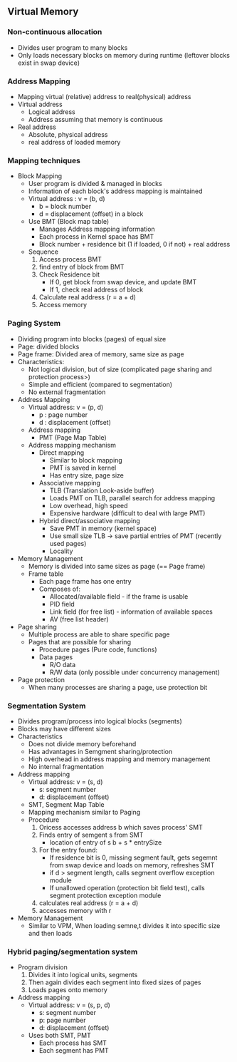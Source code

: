 ## Virtual Memory

### Non-continuous allocation
- Divides user program to many blocks
- Only loads necessary blocks on memory during runtime (leftover blocks exist in swap device)

### Address Mapping
- Mapping virtual (relative) address to real(physical) address
- Virtual address
    - Logical address
    - Address assuming that memory is continuous
- Real address
    - Absolute, physical address
    - real address of loaded memory

### Mapping techniques
- Block Mapping
    - User program is divided & managed in blocks
    - Information of each block's address mapping is maintained
    - Virtual address : v = (b, d)
        - b = block number
        - d = displacement (offset) in a block
    - Use BMT (Block map table)
        - Manages Address mapping information
        - Each process in Kernel space has BMT
        - Block number + residence bit (1 if loaded, 0 if not) + real address
    - Sequence
        1. Access process BMT
        2. find entry of block from BMT
        3. Check Residence bit 
            - If 0, get block from swap device, and update BMT
            - If 1, check real address of block
        4. Calculate real address (r = a + d)
        5. Access memory

### Paging System
- Dividing program into blocks (pages) of equal size
- Page: divided blocks
- Page frame: Divided area of memory, same size as page
- Characteristics:
    - Not logical division, but of size (complicated page sharing and protection process>)
    - Simple and efficient (compared to segmentation)
    - No external fragmentation 
- Address Mapping
    - Virtual address: v = (p, d)
        - p : page number
        - d : displacement (offset)
    - Address mapping
        - PMT (Page Map Table)
    - Address mapping mechanism
        - Direct mapping
            - Similar to block mapping
            - PMT is saved in kernel
            - Has entry size, page size
        - Associative mapping
            - TLB (Translation Look-aside buffer)
            - Loads PMT on TLB, parallel search for address mapping
            - Low overhead, high speed
            - Expensive hardware (difficult to deal with large PMT)
        - Hybrid direct/associative mapping
            - Save PMT in memory (kernel space)
            - Use small size TLB -> save partial entries of PMT (recently used pages)
            - Locality 
- Memory Management
    - Memory is divided into same sizes as page (== Page frame)
    - Frame table
        - Each page frame has one entry
        - Composes of:
            - Allocated/available field - if the frame is usable
            - PID field
            - Link field (for free list) - information of available spaces
            - AV (free list header)
- Page sharing
    - Multiple process are able to share specific page
    - Pages that are possible for sharing
        - Procedure pages (Pure code, functions)
        - Data pages 
            - R/O data
            - R/W data (only possible under concurrency management)
- Page protection
    - When many processes are sharing a page, use protection bit

### Segmentation System
- Divides program/process into logical blocks (segments)
- Blocks may have different sizes
- Characteristics
    - Does not divide memory beforehand
    - Has advantages in Semgment sharing/protection 
    - High overhead in address mapping and memory management
    - No internal fragmentation
- Address mapping
    - Virtual address: v = (s, d)
        - s: segment number
        - d: displacement (offset)
    - SMT, Segment Map Table
    - Mapping mechanism similar to Paging
    - Procedure
        1. Oricess accesses address b which saves process' SMT
        2. Finds entry of semgent s from SMT
            - location of entry of s  b + s * entrySize
        3. For the entry found:
            - If residence bit is 0, missing segment fault, gets segemnt from swap device and loads on memory, refreshes SMT
            - if d > segment length, calls segment overflow exception module
            - If unallowed operation (protection bit field test), calls segment protection exception module
        4. calculates real address (r = a + d)
        5. accesses memory with r
- Memory Management
    - Similar to VPM, When loading semne,t divides it into specific size and then loads

### Hybrid paging/segmentation system
- Program division
    1. Divides it into logical units, segments
    2. Then again divides each segment into fixed sizes of pages
    3. Loads pages onto memory
- Address mapping
    - Virtual address: v = (s, p, d)
        - s: segment number
        - p: page number 
        - d: displacement (offset)
    - Uses both SMT, PMT
        - Each process has SMT
        - Each segment has PMT

        